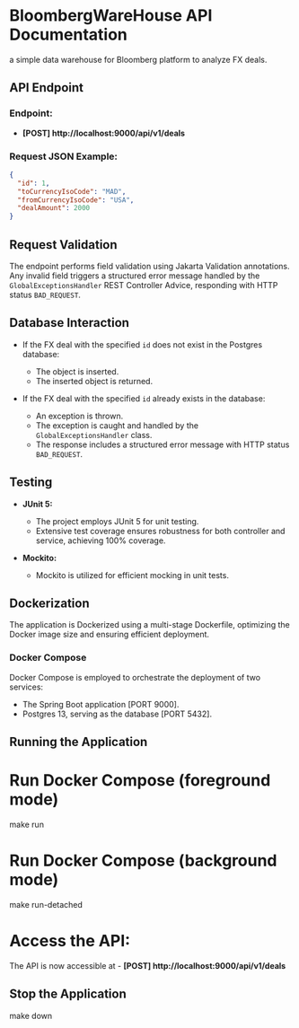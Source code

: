 # BloombergWareHouse API Documentation
a simple data warehouse for Bloomberg platform to analyze FX deals.

## API Endpoint

### Endpoint:
- **[POST] http://localhost:9000/api/v1/deals**

### Request JSON Example:
```json
{
  "id": 1,
  "toCurrencyIsoCode": "MAD",
  "fromCurrencyIsoCode": "USA",
  "dealAmount": 2000
}
```


## Request Validation

The endpoint performs field validation using Jakarta Validation annotations. Any invalid field triggers a structured error message handled by the `GlobalExceptionsHandler` REST Controller Advice, responding with HTTP status `BAD_REQUEST`.


## Database Interaction

- If the FX deal with the specified `id` does not exist in the Postgres database:
    - The object is inserted.
    - The inserted object is returned.

- If the FX deal with the specified `id` already exists in the database:
    - An exception is thrown.
    - The exception is caught and handled by the `GlobalExceptionsHandler` class.
    - The response includes a structured error message with HTTP status `BAD_REQUEST`.


## Testing

- **JUnit 5:**
    - The project employs JUnit 5 for unit testing.
    - Extensive test coverage ensures robustness for both controller and service, achieving 100% coverage.

- **Mockito:**
    - Mockito is utilized for efficient mocking in unit tests.


## Dockerization

The application is Dockerized using a multi-stage Dockerfile, optimizing the Docker image size and ensuring efficient deployment.


### Docker Compose

Docker Compose is employed to orchestrate the deployment of two services:
- The Spring Boot application [PORT 9000].
- Postgres 13, serving as the database [PORT 5432].

## Running the Application

# Run Docker Compose (foreground mode)
make run

# Run Docker Compose (background mode)
make run-detached

# Access the API:
The API is now accessible at - **[POST] http://localhost:9000/api/v1/deals**

## Stop the Application
make down
